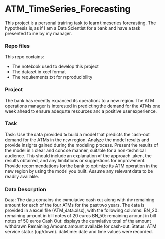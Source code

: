# ATM_TimeSeries_Forecasting
This project is a personal training task to learn timeseries forecasting. The hypothesis is, as if I am a Data Scientist for a bank and have a task presented to me by my manager. </br>

### Repo files
This repo contains:
- The notebook used to develop this project
- The dataset in xcel format
- The requirements.txt for reproducibility
### Project
The bank has recently expanded its operations to a new region. The ATM operations manager is interested in predicting the demand for the ATMs one week ahead to ensure adequate resources and a positive user experience.

### Task
Task:
Use the data provided to build a model that predicts the cash-out demand for the ATMs in the new region.
Analyze the model results and provide insights gained during the modeling process.
Present the results of the model in a clear and concise manner, suitable for a non-technical audience. This should include an explanation of the approach taken, the results obtained, and any limitations or suggestions for improvement.
Provide recommendations for the bank to optimize its ATM operation in the new region by using the model you built. Assume any relevant data to be readily available.

### Data Description
Data:
The data contains the cumulative cash out along with the remaining amount for each of the four ATMs for the past two years. The data is provided in a excel file (ATM_data.xlsx), with the following columns:
BN_20: remaining amount in bill notes of 20 euros
BN_50: remaining amount in bill notes of 50 euros
Cash Out: displays the cumulative total of the amount withdrawn
Remaining Amount: amount available for cash-out.
Status: ATM service status (up/down).
datetime: date and time values were recorded.


